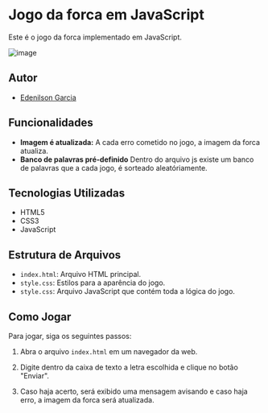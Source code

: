 # Jogo da forca em JavaScript

Este é o jogo da forca implementado em JavaScript.

![image](https://github.com/edenilsonjunior/edenilsonjunior/assets/110670578/8acb4792-b985-4d4e-ae74-c5365d0f2bce)


## Autor

- [Edenilson Garcia](https://github.com/edenilsonjunior)


## Funcionalidades

- **Imagem é atualizada:** A cada erro cometido no jogo, a imagem da forca atualiza.
- **Banco de palavras pré-definido** Dentro do arquivo js existe um banco de palavras que a cada jogo, é sorteado aleatóriamente.


## Tecnologias Utilizadas

- HTML5
- CSS3
- JavaScript


## Estrutura de Arquivos

- `index.html`: Arquivo HTML principal.
- `style.css`: Estilos para a aparência do jogo.
- `style.css`: Arquivo JavaScript que contém toda a lógica do jogo.


## Como Jogar

Para jogar, siga os seguintes passos:

1. Abra o arquivo `index.html` em um navegador da web.

2. Digite dentro da caixa de texto a letra escolhida e clique no botão "Enviar".

3. Caso haja acerto, será exibido uma mensagem avisando e caso haja erro, a imagem da forca será atualizada.